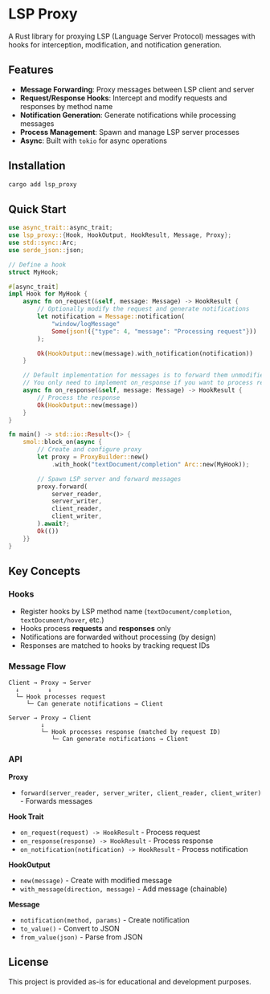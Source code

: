 # LSP Proxy

A Rust library for proxying LSP (Language Server Protocol) messages with hooks for interception, modification, and notification generation.

## Features

- **Message Forwarding**: Proxy messages between LSP client and server
- **Request/Response Hooks**: Intercept and modify requests and responses by method name
- **Notification Generation**: Generate notifications while processing messages
- **Process Management**: Spawn and manage LSP server processes
- **Async**: Built with `tokio` for async operations

## Installation

```bash
cargo add lsp_proxy
```

## Quick Start

```rust
use async_trait::async_trait;
use lsp_proxy::{Hook, HookOutput, HookResult, Message, Proxy};
use std::sync::Arc;
use serde_json::json;

// Define a hook
struct MyHook;

#[async_trait]
impl Hook for MyHook {
    async fn on_request(&self, message: Message) -> HookResult {
        // Optionally modify the request and generate notifications
        let notification = Message::notification(
            "window/logMessage"
            Some(json!({"type": 4, "message": "Processing request"}))
        );

        Ok(HookOutput::new(message).with_notification(notification))
    }

    // Default implementation for messages is to forward them unmodified
    // You only need to implement on_response if you want to process responses
    async fn on_response(&self, message: Message) -> HookResult {
        // Process the response
        Ok(HookOutput::new(message))
    }
}

fn main() -> std::io::Result<()> {
    smol::block_on(async {
        // Create and configure proxy
        let proxy = ProxyBuilder::new()
            .with_hook("textDocument/completion" Arc::new(MyHook));

        // Spawn LSP server and forward messages
        proxy.forward(
            server_reader,
            server_writer,
            client_reader,
            client_writer,
        ).await?;
        Ok(())
    }}
}
```

## Key Concepts

### Hooks
- Register hooks by LSP method name (`textDocument/completion`, `textDocument/hover`, etc.)
- Hooks process **requests** and **responses** only
- Notifications are forwarded without processing (by design)
- Responses are matched to hooks by tracking request IDs

### Message Flow
```
Client → Proxy → Server
  ↓        ↓
  └─ Hook processes request
     └─ Can generate notifications → Client

Server → Proxy → Client
         ↓
         └─ Hook processes response (matched by request ID)
            └─ Can generate notifications → Client
```

### API

**Proxy**
- `forward(server_reader, server_writer, client_reader, client_writer)` - Forwards messages

**Hook Trait**
- `on_request(request) -> HookResult` - Process request
- `on_response(response) -> HookResult` - Process response
- `on_notification(notification) -> HookResult` - Process notification

**HookOutput**
- `new(message)` - Create with modified message
- `with_message(direction, message)` - Add message (chainable)

**Message**
- `notification(method, params)` - Create notification
- `to_value()` - Convert to JSON
- `from_value(json)` - Parse from JSON

## License

This project is provided as-is for educational and development purposes.
